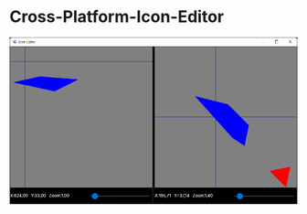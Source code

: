 # Cross-Platform-Icon-Editor

![example](https://github.com/egorozh/Cross-Platform-Icon-Editor/blob/master/Images/first-look.png "First look")
